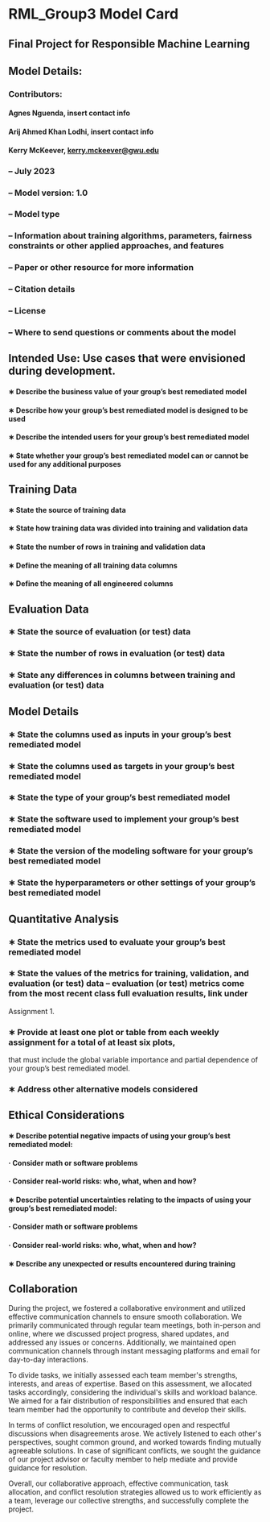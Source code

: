 # RML_Group3 Model Card
## **Final Project for Responsible Machine Learning**

## Model Details: 

### Contributors: 
#### Agnes Nguenda, insert contact info
#### Arij Ahmed Khan Lodhi, insert contact info  
#### Kerry McKeever, kerry.mckeever@gwu.edu

### – July 2023
### – Model version: 1.0
### – Model type
### – Information about training algorithms, parameters, fairness constraints or other applied approaches, and features
### – Paper or other resource for more information
### – Citation details
### – License
### – Where to send questions or comments about the model

## Intended Use:  Use cases that were envisioned during development.
#### ∗ Describe the business value of your group’s best remediated model
#### ∗ Describe how your group’s best remediated model is designed to be used
#### ∗ Describe the intended users for your group’s best remediated model
#### ∗ State whether your group’s best remediated model can or cannot be used for any additional purposes


## Training Data
#### ∗ State the source of training data
#### ∗ State how training data was divided into training and validation data
#### ∗ State the number of rows in training and validation data
#### ∗ Define the meaning of all training data columns
#### ∗ Define the meaning of all engineered columns

## Evaluation Data
### ∗ State the source of evaluation (or test) data
### ∗ State the number of rows in evaluation (or test) data
### ∗ State any differences in columns between training and evaluation (or test) data


## Model Details
### ∗ State the columns used as inputs in your group’s best remediated model
### ∗ State the columns used as targets in your group’s best remediated model
### ∗ State the type of your group’s best remediated model
### ∗ State the software used to implement your group’s best remediated model
### ∗ State the version of the modeling software for your group’s best remediated model
### ∗ State the hyperparameters or other settings of your group’s best remediated model

## Quantitative Analysis 
### ∗ State the metrics used to evaluate your group’s best remediated model
### ∗ State the values of the metrics for training, validation, and evaluation (or test) data – evaluation (or test) metrics come from the most recent class full evaluation results, link under
Assignment 1.
### ∗ Provide at least one plot or table from each weekly assignment for a total of at least six plots,
that must include the global variable importance and partial dependence of your group’s best
remediated model.
### ∗ Address other alternative models considered


## Ethical Considerations
#### ∗ Describe potential negative impacts of using your group’s best remediated model:
#### · Consider math or software problems
#### · Consider real-world risks: who, what, when and how?
#### ∗ Describe potential uncertainties relating to the impacts of using your group’s best remediated model:
#### · Consider math or software problems
#### · Consider real-world risks: who, what, when and how?
#### ∗ Describe any unexpected or results encountered during training



## Collaboration
During the project, we fostered a collaborative environment and utilized effective communication channels to ensure smooth collaboration. We primarily communicated through regular team meetings, both in-person and online, where we discussed project progress, shared updates, and addressed any issues or concerns. Additionally, we maintained open communication channels through instant messaging platforms and email for day-to-day interactions.

To divide tasks, we initially assessed each team member's strengths, interests, and areas of expertise. Based on this assessment, we allocated tasks accordingly, considering the individual's skills and workload balance. We aimed for a fair distribution of responsibilities and ensured that each team member had the opportunity to contribute and develop their skills.

In terms of conflict resolution, we encouraged open and respectful discussions when disagreements arose. We actively listened to each other's perspectives, sought common ground, and worked towards finding mutually agreeable solutions. In case of significant conflicts, we sought the guidance of our project advisor or faculty member to help mediate and provide guidance for resolution.

Overall, our collaborative approach, effective communication, task allocation, and conflict resolution strategies allowed us to work efficiently as a team, leverage our collective strengths, and successfully complete the project.

